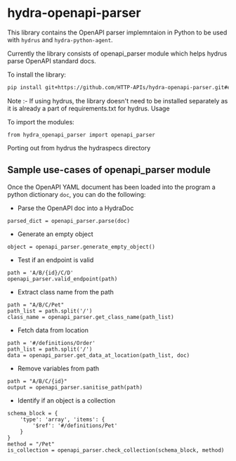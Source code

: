 # hydra-openapi-parser
This library contains the OpenAPI parser implemntaion in Python to be used with `hydrus` and `hydra-python-agent`.

Currently the library consists of openapi_parser module which helps hydrus parse OpenAPI standard docs.

To install the library:

```bash
pip install git+https://github.com/HTTP-APIs/hydra-openapi-parser.git#egg=hydra_openapi_parser
```

Note :- If using hydrus, the library doesn't need to be installed separately as it is already a part of requirements.txt for hydrus.
Usage

To import the modules:

```python3
from hydra_openapi_parser import openapi_parser
```

Porting out from hydrus the hydraspecs directory

## Sample use-cases of openapi_parser module

Once the OpenAPI YAML document has been loaded into the program a python dictionary `doc`, you can do the following:
- Parse the OpenAPI doc into a HydraDoc
```python3
parsed_dict = openapi_parser.parse(doc)
```
- Generate an empty object
```python3
object = openapi_parser.generate_empty_object()
```
- Test if an endpoint is valid
```python3
path = 'A/B/{id}/C/D'
openapi_parser.valid_endpoint(path)
```
- Extract class name from the path
```python3
path = "A/B/C/Pet"
path_list = path.split('/')
class_name = openapi_parser.get_class_name(path_list)
```
- Fetch data from location
```python3
path = '#/definitions/Order'
path_list = path.split('/')
data = openapi_parser.get_data_at_location(path_list, doc)
```
- Remove variables from path
```python3
path = "A/B/C/{id}"
output = openapi_parser.sanitise_path(path)
```
- Identify if an object is a collection
```python3
schema_block = {
    'type': 'array', 'items': {
        '$ref': '#/definitions/Pet'
    }
}
method = "/Pet"
is_collection = openapi_parser.check_collection(schema_block, method)
```
